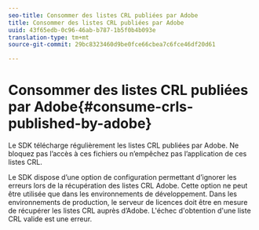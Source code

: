 ```yaml
---
seo-title: Consommer des listes CRL publiées par Adobe
title: Consommer des listes CRL publiées par Adobe
uuid: 43f65edb-0c96-46ab-b787-1b5f0b4b093e
translation-type: tm+mt
source-git-commit: 29bc8323460d9be0fce66cbea7c6fce46df20d61

---
```



# Consommer des listes CRL publiées par Adobe{#consume-crls-published-by-adobe}

Le SDK télécharge régulièrement les listes CRL publiées par Adobe. Ne bloquez pas l’accès à ces fichiers ou n’empêchez pas l’application de ces listes CRL.

Le SDK dispose d’une option de configuration permettant d’ignorer les erreurs lors de la récupération des listes CRL Adobe. Cette option ne peut être utilisée que dans les environnements de développement. Dans les environnements de production, le serveur de licences doit être en mesure de récupérer les listes CRL auprès d’Adobe. L&#39;échec d&#39;obtention d&#39;une liste CRL valide est une erreur.
